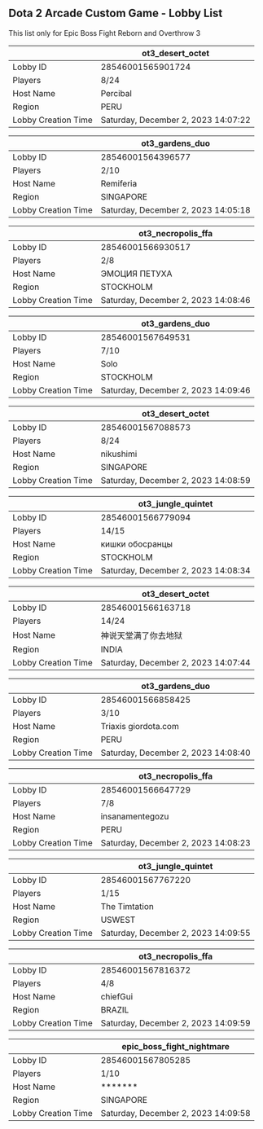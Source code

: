 ## Dota 2 Arcade Custom Game - Lobby List

This list only for Epic Boss Fight Reborn and Overthrow 3

|  | ot3_desert_octet |
| ------ | ------ |
| Lobby ID | 28546001565901724 |
| Players | 8/24 |
| Host Name | Percibal |
| Region | PERU |
| Lobby Creation Time | Saturday, December 2, 2023 14:07:22 |


|  | ot3_gardens_duo |
| ------ | ------ |
| Lobby ID | 28546001564396577 |
| Players | 2/10 |
| Host Name | Remiferia |
| Region | SINGAPORE |
| Lobby Creation Time | Saturday, December 2, 2023 14:05:18 |


|  | ot3_necropolis_ffa |
| ------ | ------ |
| Lobby ID | 28546001566930517 |
| Players | 2/8 |
| Host Name | ЭМОЦИЯ ПЕТУХА |
| Region | STOCKHOLM |
| Lobby Creation Time | Saturday, December 2, 2023 14:08:46 |


|  | ot3_gardens_duo |
| ------ | ------ |
| Lobby ID | 28546001567649531 |
| Players | 7/10 |
| Host Name | Solo |
| Region | STOCKHOLM |
| Lobby Creation Time | Saturday, December 2, 2023 14:09:46 |


|  | ot3_desert_octet |
| ------ | ------ |
| Lobby ID | 28546001567088573 |
| Players | 8/24 |
| Host Name | nikushimi |
| Region | SINGAPORE |
| Lobby Creation Time | Saturday, December 2, 2023 14:08:59 |


|  | ot3_jungle_quintet |
| ------ | ------ |
| Lobby ID | 28546001566779094 |
| Players | 14/15 |
| Host Name | кишки обосранцы |
| Region | STOCKHOLM |
| Lobby Creation Time | Saturday, December 2, 2023 14:08:34 |


|  | ot3_desert_octet |
| ------ | ------ |
| Lobby ID | 28546001566163718 |
| Players | 14/24 |
| Host Name | 神说天堂满了你去地狱 |
| Region | INDIA |
| Lobby Creation Time | Saturday, December 2, 2023 14:07:44 |


|  | ot3_gardens_duo |
| ------ | ------ |
| Lobby ID | 28546001566858425 |
| Players | 3/10 |
| Host Name | Triaxis giordota.com |
| Region | PERU |
| Lobby Creation Time | Saturday, December 2, 2023 14:08:40 |


|  | ot3_necropolis_ffa |
| ------ | ------ |
| Lobby ID | 28546001566647729 |
| Players | 7/8 |
| Host Name | insanamentegozu |
| Region | PERU |
| Lobby Creation Time | Saturday, December 2, 2023 14:08:23 |


|  | ot3_jungle_quintet |
| ------ | ------ |
| Lobby ID | 28546001567767220 |
| Players | 1/15 |
| Host Name | The Timtation |
| Region | USWEST |
| Lobby Creation Time | Saturday, December 2, 2023 14:09:55 |


|  | ot3_necropolis_ffa |
| ------ | ------ |
| Lobby ID | 28546001567816372 |
| Players | 4/8 |
| Host Name | chiefGui |
| Region | BRAZIL |
| Lobby Creation Time | Saturday, December 2, 2023 14:09:59 |


|  | epic_boss_fight_nightmare |
| ------ | ------ |
| Lobby ID | 28546001567805285 |
| Players | 1/10 |
| Host Name | ******* |
| Region | SINGAPORE |
| Lobby Creation Time | Saturday, December 2, 2023 14:09:58 |


